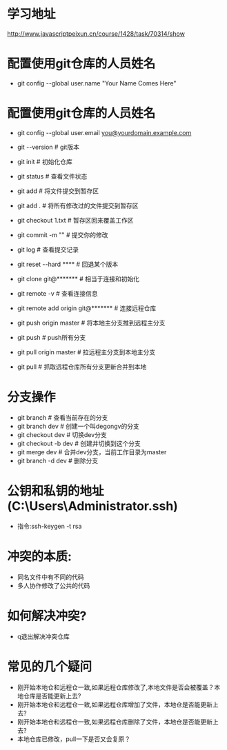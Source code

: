 # 学习地址
http://www.javascriptpeixun.cn/course/1428/task/70314/show

# 配置使用git仓库的人员姓名
- git config --global user.name "Your Name Comes Here"
# 配置使用git仓库的人员姓名
- git config --global user.email you@yourdomain.example.com

- git --version                           # git版本
- git init                                # 初始化仓库
- git status                              # 查看文件状态
- git add <file>                          # 将文件提交到暂存区
- git add .                               # 将所有修改过的文件提交到暂存区
- git checkout 1.txt                      # 暂存区回来覆盖工作区
- git commit -m ""                        # 提交你的修改
- git log                                 # 查看提交记录
- git reset --hard ****                   # 回退某个版本
  
- git clone git@*******                   # 相当于连接和初始化
- git remote -v                           # 查看连接信息
- git remote add origin git@*******       # 连接远程仓库
- git push origin master                  # 将本地主分支推到远程主分支
- git push                                # push所有分支
- git pull origin master                  # 拉远程主分支到本地主分支
- git pull                                # 抓取远程仓库所有分支更新合并到本地
  
# 分支操作
- git branch                              # 查看当前存在的分支
- git branch dev                          # 创建一个叫degongv的分支
- git checkout dev                        # 切换dev分支
- git checkout -b dev                     # 创建并切换到这个分支
- git merge dev                           # 合并dev分支，当前工作目录为master
- git branch -d dev                       # 删除分支
  
  
# 公钥和私钥的地址(C:\Users\Administrator\.ssh)
  - 指令:ssh-keygen -t rsa
  
# 冲突的本质:
- 同名文件中有不同的代码
- 多人协作修改了公共的代码

# 如何解决冲突?
- q退出解决冲突仓库

# 常见的几个疑问
- 刚开始本地仓和远程仓一致,如果远程仓库修改了,本地文件是否会被覆盖？本地仓库是否能更新上去?
- 刚开始本地仓和远程仓一致,如果远程仓库增加了文件，本地仓是否能更新上去?
- 刚开始本地仓和远程仓一致,如果远程仓库删除了文件，本地仓是否能更新上去?
- 本地仓库已修改，pull一下是否又会复原？